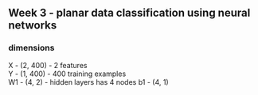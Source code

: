 ## Week 3 - planar data classification using neural networks

### dimensions

X - (2, 400) - 2 features  
Y - (1, 400) - 400 training examples  
W1 - (4, 2) - hidden layers has 4 nodes
b1 - (4, 1)  
